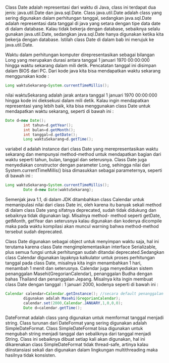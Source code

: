 Class Date adalah representasi dari waktu di Java, class ini terdapat dua jenis: java.util.Date
dan java.sql.Date. Class java.util.Date adalah class yang sering digunakan dalam perhitungan
tanggal, sedangkan java.sql.Date adalah representasi data tanggal di java yang setara dengan
tipe data date di dalam database. Kalau tidak bekerja dengan database, sebaiknya selalu
gunakan java.util.Date, sedangkan java.sql.Date hanya digunakan ketika kita bekerja dengan
database. Istilah class Date di dalam bab ini merujuk ke java.util.Date.

Waktu dalam perhitungan komputer direpresentasikan sebagai bilangan Long yang merupakan
durasi antara tanggal 1 januari 1970 00:00:000 hingga waktu sekarang dalam mili detik.
Pencatatan tanggal ini disimpan dalam BIOS dari PC. Dari kode java kita bisa mendapatkan
waktu sekarang menggunakan kode :

```java
Long waktuSekarang=System.currentTimeMillis();
```

nilai waktuSekarang adalah jarak antara tanggal 1 januari 1970 00:00:000 hingga kode ini
dieksekusi dalam mili detik. Kalau ingin mendapatkan representasi yang lebih baik, kita bisa
menggunakan class Date untuk mendapatkan waktu sekarang, seperti di bawah ini :

```java
Date d=new Date();
        int tahun=d.getYear();
        int bulan=d.getMonth();
        int tanggal=d.getDate();
        Long waktuSekarang=d.getTime();
```

variabel d adalah instance dari class Date yang merepresentasikan waktu sekarang dan
mempunyai method-method untuk mendapatkan bagian dari waktu seperti tahun, bulan,
tanggal dan seterusnya. Class Date juga menyediakan constructor dengan parameter Long,
sehingga nilai dari System.currentTimeMillis() bisa dimasukkan sebagai parameternya, seperti
di bawah ini :

```java
Long waktuSekarang=System.currentTimeMillis();
        Date d=new Date(waktuSekarang);
```

Semenjak java 1.1, di dalam JDK ditambahkan class Calendar untuk memanipulasi nilai dari
class Date ini, oleh karena itu banyak sekali method di dalam class Date yang sifatnya
deprecated, sudah tidak didukung dan sebaiknya tidak digunakan lagi. Misalnya method-
method seperti getDate, getMonth, getYear dan seterusnya kalau digunakan dan kodenya
dicompile maka pada waktu kompilasi akan muncul warning bahwa method-method tersebut
sudah deprecated.

Class Date digunakan sebagai object untuk menyimpan waktu saja, hal ini terutama karena class
Date mengimplementasikan interface Serializable, plus semua fungsi untuk perhitungan sudah
ditandai deprecated.Sedangkan class Calendar digunakan layaknya kalkulator untuk proses
perhitungan tanggal pada class Date, misalnya kita ingin menambahkan 1 hari, menambah 1 menit dan seterusnya.
Calendar juga menyediakan sistem penanggalan Masehi(GregorianCalendar), penanggalan Budha dengan bahas Thailand dan
penanggalan Jepang.
Misalnya kita ingin membuat class Date dengan tanggal : 1 januari 2000, kodenya seperti di
bawah ini :

```java
Calendar calendar=Calendar.getInstance(); //secara default penanggalan yang
        digunakan adalah Masehi(GregorianCalendar);
        calendar.set(2000,Calendar.JANUARY,1,0,0,0);
        Date d=calendar.getTime();
```

DateFormat adalah class yang digunakan untuk memformat tanggal menjadi string. Class
turunan dari DateFormat yang sering digunakan adalah SimpleDateFormat. Class
SimpleDateFormat bisa digunakan untuk mengubah string menjadi tanggal dan sebaliknya dari
tanggal menjadi String. Class ini sebaiknya dibuat setiap kali akan digunakan, hal ini
dikarenakan class SimpleDateFormat tidak thread-safe, artinya kalau diinstansiasi sekali dan
digunakan dalam lingkungan multithreading maka hasilnya tidak konsisten.
